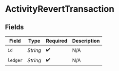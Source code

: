 # ActivityRevertTransaction


## Fields

| Field              | Type               | Required           | Description        |
| ------------------ | ------------------ | ------------------ | ------------------ |
| `id`               | *String*           | :heavy_check_mark: | N/A                |
| `ledger`           | *String*           | :heavy_check_mark: | N/A                |